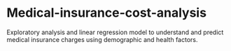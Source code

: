 # Medical-insurance-cost-analysis
Exploratory analysis and linear regression model to understand and predict medical insurance charges using demographic and health factors.
